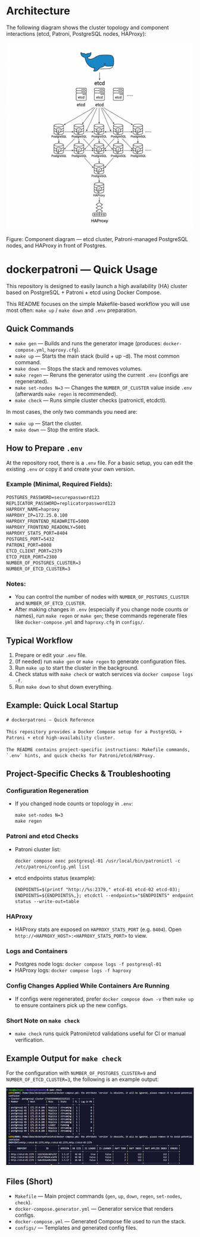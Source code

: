 # Architecture

The following diagram shows the cluster topology and component interactions (etcd, Patroni, PostgreSQL nodes, HAProxy):

![Architecture diagram](./etcdpatroniimg.png)

Figure: Component diagram — etcd cluster, Patroni-managed PostgreSQL nodes, and HAProxy in front of Postgres.

# dockerpatroni — Quick Usage

This repository is designed to easily launch a high availability (HA) cluster based on PostgreSQL + Patroni + etcd using Docker Compose.

This README focuses on the simple Makefile-based workflow you will use most often: `make up` / `make down` and `.env` preparation.

## Quick Commands

- `make gen`    — Builds and runs the generator image (produces: `docker-compose.yml`, `haproxy.cfg`).
- `make up`     — Starts the main stack (build + up -d). The most common command.
- `make down`   — Stops the stack and removes volumes.
- `make regen`  — Reruns the generator using the current `.env` (configs are regenerated).
- `make set-nodes N=3` — Changes the `NUMBER_OF_CLUSTER` value inside `.env` (afterwards `make regen` is recommended).
- `make check`  — Runs simple cluster checks (patronictl, etcdctl).

In most cases, the only two commands you need are:

- `make up`   — Start the cluster.
- `make down` — Stop the entire stack.

## How to Prepare `.env`

At the repository root, there is a `.env` file. For a basic setup, you can edit the existing `.env` or copy it and create your own version.

### Example (Minimal, Required Fields):

```
POSTGRES_PASSWORD=securepassword123
REPLICATOR_PASSWORD=replicatorpassword123
HAPROXY_NAME=haproxy
HAPROXY_IP=172.25.0.100
HAPROXY_FRONTEND_READWRITE=5000
HAPROXY_FRONTEND_READONLY=5001
HAPROXY_STATS_PORT=8404
POSTGRES_PORT=5432
PATRONI_PORT=8008
ETCD_CLIENT_PORT=2379
ETCD_PEER_PORT=2380
NUMBER_OF_POSTGRES_CLUSTER=3
NUMBER_OF_ETCD_CLUSTER=3
```

### Notes:
- You can control the number of nodes with `NUMBER_OF_POSTGRES_CLUSTER` and `NUMBER_OF_ETCD_CLUSTER`.
- After making changes in `.env` (especially if you change node counts or names), run `make regen` or `make gen`; these commands regenerate files like `docker-compose.yml` and `haproxy.cfg` in `configs/`.

## Typical Workflow

1. Prepare or edit your `.env` file.
2. (If needed) run `make gen` or `make regen` to generate configuration files.
3. Run `make up` to start the cluster in the background.
4. Check status with `make check` or watch services via `docker compose logs -f`.
5. Run `make down` to shut down everything.

## Example: Quick Local Startup

```
# dockerpatroni — Quick Reference

This repository provides a Docker Compose setup for a PostgreSQL + Patroni + etcd high-availability cluster.

The README contains project-specific instructions: Makefile commands, `.env` hints, and quick checks for Patroni/etcd/HAProxy.
```

## Project-Specific Checks & Troubleshooting

### Configuration Regeneration
- If you changed node counts or topology in `.env`:

  ```
  make set-nodes N=3
  make regen
  ```

### Patroni and etcd Checks
- Patroni cluster list:

  ```
  docker compose exec postgresql-01 /usr/local/bin/patronictl -c /etc/patroni/config.yml list
  ```

- etcd endpoints status (example):

  ```
  ENDPOINTS=$(printf "http://%s:2379," etcd-01 etcd-02 etcd-03); ENDPOINTS=${ENDPOINTS%,}; etcdctl --endpoints="$ENDPOINTS" endpoint status --write-out=table
  ```

### HAProxy
- HAProxy stats are exposed on `HAPROXY_STATS_PORT` (e.g. `8404`). Open `http://<HAPROXY_HOST>:<HAPROXY_STATS_PORT>` to view.

### Logs and Containers
- Postgres node logs: `docker compose logs -f postgresql-01`
- HAProxy logs: `docker compose logs -f haproxy`

### Config Changes Applied While Containers Are Running
- If configs were regenerated, prefer `docker compose down -v` then `make up` to ensure containers pick up the new configs.

### Short Note on `make check`
- `make check` runs quick Patroni/etcd validations useful for CI or manual verification.

## Example Output for `make check`

For the configuration with `NUMBER_OF_POSTGRES_CLUSTER=9` and `NUMBER_OF_ETCD_CLUSTER=3`, the following is an example output:

![Example make check output](./makecheck.png)

## Files (Short)

- `Makefile` — Main project commands (`gen`, `up`, `down`, `regen`, `set-nodes`, `check`).
- `docker-compose.generator.yml` — Generator service that renders configs.
- `docker-compose.yml` — Generated Compose file used to run the stack.
- `configs/` — Templates and generated config files.
